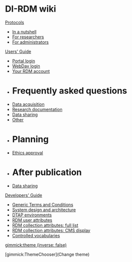 # DI-RDM wiki

[Protocols]()

  * [In a nutshell](protocols/nutshell.md)
  * [For researchers](protocols/researcher.md)
  * [For administrators](protocols/administrator.md)

[Users' Guide]()

  * [Portal login](guides/user_login.md)
  * [WebDav login](guides/webdav.md)
  * [Your RDM account](guides/account.md)
  * # Frequently asked questions
  * [Data acquisition](faq/dac.md)
  * [Research documentation](faq/rdc.md)
  * [Data sharing](faq/dsc.md)
  * [Other](faq/other.md)
  * # Planning
  * [Ethics approval](guides/ethics.md)
  * # After publication
  * [Data sharing](guides/sharing.md)

[Developers' Guide]()

  * [Generic Terms and Conditions](development/service_generic_terms_conditions.md)
  * [System design and architecture](development/design_architecture.md)
  * [DTAP environments](development//DTAP_environments.md)
  * [RDM user attributes](development/user_attributes.md)
  * [RDM collection attributes: full list](development/collection_attributes.md)
  * [RDM collection attributes: CMS display](development/cms_collection_attrs.md)
  * [Controlled vocabularies](development/vocabularies.md)


[gimmick:theme (inverse: false)](cerulean)

[gimmick:ThemeChooser](Change theme)
